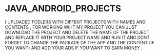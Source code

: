 # JAVA_ANDROID_PROJECTS
I UPLOADED FODLERS WITH DIFFENT PROJECTS WITH NAMES AND CONTENTS , FOR WORKING WIHT MY PROJECT YOU CAN JUST DOWNLOAD THE PROJECT AND DELETE THE NAME OF THE PROJECT AND REPLACE IT WITH YOUR PROJECT NAME AND RUN IT AND DONT FORGET TO CHANGE THE PACKAGE OF THE APP AND THE CONTENT (IF YOU WANT)
AND ADD YOUR ADS IF YOU WANT TO EARN MONEY .

